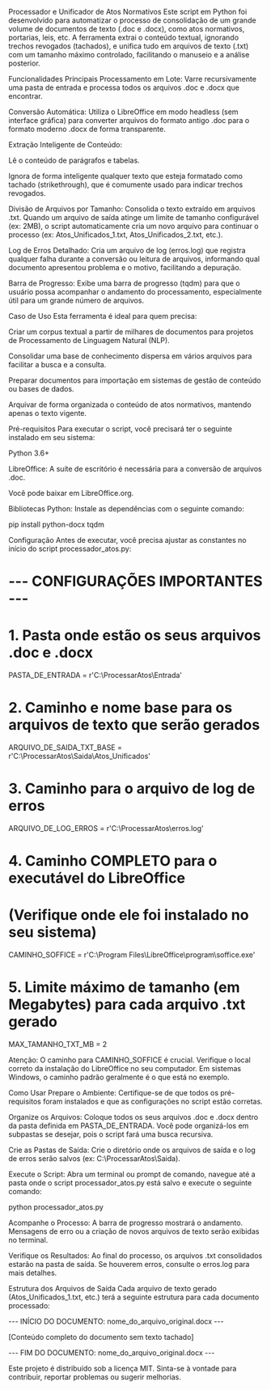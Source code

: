Processador e Unificador de Atos Normativos
Este script em Python foi desenvolvido para automatizar o processo de consolidação de um grande volume de documentos de texto (.doc e .docx), como atos normativos, portarias, leis, etc. A ferramenta extrai o conteúdo textual, ignorando trechos revogados (tachados), e unifica tudo em arquivos de texto (.txt) com um tamanho máximo controlado, facilitando o manuseio e a análise posterior.

Funcionalidades Principais
Processamento em Lote: Varre recursivamente uma pasta de entrada e processa todos os arquivos .doc e .docx que encontrar.

Conversão Automática: Utiliza o LibreOffice em modo headless (sem interface gráfica) para converter arquivos do formato antigo .doc para o formato moderno .docx de forma transparente.

Extração Inteligente de Conteúdo:

Lê o conteúdo de parágrafos e tabelas.

Ignora de forma inteligente qualquer texto que esteja formatado como tachado (strikethrough), que é comumente usado para indicar trechos revogados.

Divisão de Arquivos por Tamanho: Consolida o texto extraído em arquivos .txt. Quando um arquivo de saída atinge um limite de tamanho configurável (ex: 2MB), o script automaticamente cria um novo arquivo para continuar o processo (ex: Atos_Unificados_1.txt, Atos_Unificados_2.txt, etc.).

Log de Erros Detalhado: Cria um arquivo de log (erros.log) que registra qualquer falha durante a conversão ou leitura de arquivos, informando qual documento apresentou problema e o motivo, facilitando a depuração.

Barra de Progresso: Exibe uma barra de progresso (tqdm) para que o usuário possa acompanhar o andamento do processamento, especialmente útil para um grande número de arquivos.

Caso de Uso
Esta ferramenta é ideal para quem precisa:

Criar um corpus textual a partir de milhares de documentos para projetos de Processamento de Linguagem Natural (NLP).

Consolidar uma base de conhecimento dispersa em vários arquivos para facilitar a busca e a consulta.

Preparar documentos para importação em sistemas de gestão de conteúdo ou bases de dados.

Arquivar de forma organizada o conteúdo de atos normativos, mantendo apenas o texto vigente.

Pré-requisitos
Para executar o script, você precisará ter o seguinte instalado em seu sistema:

Python 3.6+

LibreOffice: A suíte de escritório é necessária para a conversão de arquivos .doc.

Você pode baixar em LibreOffice.org.

Bibliotecas Python: Instale as dependências com o seguinte comando:

pip install python-docx tqdm

Configuração
Antes de executar, você precisa ajustar as constantes no início do script processador_atos.py:

# --- CONFIGURAÇÕES IMPORTANTES ---

# 1. Pasta onde estão os seus arquivos .doc e .docx
PASTA_DE_ENTRADA = r'C:\ProcessarAtos\Entrada'

# 2. Caminho e nome base para os arquivos de texto que serão gerados
ARQUIVO_DE_SAIDA_TXT_BASE = r'C:\ProcessarAtos\Saida\Atos_Unificados'

# 3. Caminho para o arquivo de log de erros
ARQUIVO_DE_LOG_ERROS = r'C:\ProcessarAtos\erros.log'

# 4. Caminho COMPLETO para o executável do LibreOffice
#    (Verifique onde ele foi instalado no seu sistema)
CAMINHO_SOFFICE = r'C:\Program Files\LibreOffice\program\soffice.exe'

# 5. Limite máximo de tamanho (em Megabytes) para cada arquivo .txt gerado
MAX_TAMANHO_TXT_MB = 2

Atenção: O caminho para CAMINHO_SOFFICE é crucial. Verifique o local correto da instalação do LibreOffice no seu computador. Em sistemas Windows, o caminho padrão geralmente é o que está no exemplo.

Como Usar
Prepare o Ambiente: Certifique-se de que todos os pré-requisitos foram instalados e que as configurações no script estão corretas.

Organize os Arquivos: Coloque todos os seus arquivos .doc e .docx dentro da pasta definida em PASTA_DE_ENTRADA. Você pode organizá-los em subpastas se desejar, pois o script fará uma busca recursiva.

Crie as Pastas de Saída: Crie o diretório onde os arquivos de saída e o log de erros serão salvos (ex: C:\ProcessarAtos\Saida).

Execute o Script: Abra um terminal ou prompt de comando, navegue até a pasta onde o script processador_atos.py está salvo e execute o seguinte comando:

python processador_atos.py

Acompanhe o Processo: A barra de progresso mostrará o andamento. Mensagens de erro ou a criação de novos arquivos de texto serão exibidas no terminal.

Verifique os Resultados: Ao final do processo, os arquivos .txt consolidados estarão na pasta de saída. Se houverem erros, consulte o erros.log para mais detalhes.

Estrutura dos Arquivos de Saída
Cada arquivo de texto gerado (Atos_Unificados_1.txt, etc.) terá a seguinte estrutura para cada documento processado:

--- INÍCIO DO DOCUMENTO: nome_do_arquivo_original.docx ---

[Conteúdo completo do documento sem texto tachado]

--- FIM DO DOCUMENTO: nome_do_arquivo_original.docx ---

Este projeto é distribuído sob a licença MIT. Sinta-se à vontade para contribuir, reportar problemas ou sugerir melhorias.
